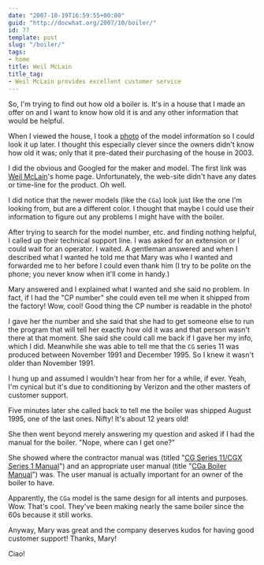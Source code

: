 ```yaml
---
date: "2007-10-19T16:59:55+00:00"
guid: "http://docwhat.org/2007/10/boiler/"
id: 77
template: post
slug: "/boiler/"
tags:
- home
title: Weil McLain
title_tag:
- Weil McLain provides excellent customer service
---
```


So, I'm trying to find out how old a boiler is. It's in a house that I made an
offer on and I want to know how old it is and any other information that would
be helpful.

When I viewed the house, I took a
[photo](https://flickr.com/photos/10036658@N06/1572753354/in/set-72157602423731857/)
of the model information so I could look it up later. I thought this especially
clever since the owners didn't know how old it was; only that it pre-dated their
purchasing of the house in 2003.

I did the obvious and Googled for the maker and model. The first link was
[Weil McLain](http://www.weil-mclain.com/)'s home page. Unfortunately, the
web-site didn't have any dates or time-line for the product. Oh well.

I did notice that the newer models (like the `CGa`) look just like the one I'm
looking from, but are a different color. I thought that maybe I could use their
information to figure out any problems I might have with the boiler.

After trying to search for the model number, etc. and finding nothing helpful, I
called up their technical support line. I was asked for an extension or I could
wait for an operator. I waited. A gentleman answered and when I described what I
wanted he told me that Mary was who I wanted and forwarded me to her before I
could even thank him (I try to be polite on the phone; you never know when it'll
come in handy.)

Mary answered and I explained what I wanted and she said no problem. In fact, if
I had the "CP number" she could even tell me when it shipped from the factory!
Wow, cool! Good thing the CP number is readable in the photo!

I gave her the number and she said that she had to get someone else to run the
program that will tell her exactly how old it was and that person wasn't there
at that moment. She said she could call me back if I gave her my info, which I
did. Meanwhile she was able to tell me that the `CG` series 11 was produced
between November 1991 and December 1995. So I knew it wasn't older than
November 1991.

I hung up and assumed I wouldn't hear from her for a while, if ever. Yeah, I'm
cynical but it's due to conditioning by Verizon and the other masters of
customer support.

Five minutes later she called back to tell me the boiler was shipped August
1995, one of the last ones. Nifty! It's about 12 years old!

She then went beyond merely answering my question and asked if I had the manual
for the boiler. "Nope, where can I get one?"

She showed where the contractor manual was (titled
"[CG Series 11/CGX Series 1 Manual](http://www.weil-mclain.com/downloads/obsolete/cg-cgm/cg11cgx1manual.pdf)")
and an appropriate user manual (title
"[CGa Boiler Manual](http://www.weil-mclain.com/downloads/literature/cga/cgaboilermanual.pdf)")
was. The user manual is actually important for an owner of the boiler to have.

Apparently, the `CGa` model is the same design for all intents and purposes.
Wow. That's cool. They've been making nearly the same boiler since the 60s
because it still works.

Anyway, Mary was great and the company deserves kudos for having good customer
support! Thanks, Mary!

Ciao!
